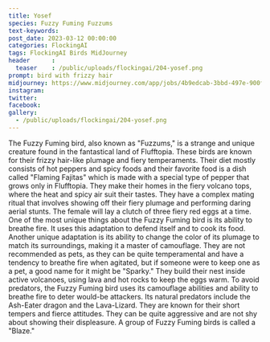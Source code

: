```yaml
---
title: Yosef
species: Fuzzy Fuming Fuzzums
text-keywords: 
post_date: 2023-03-12 00:00:00
categories: FlockingAI
tags: FlockingAI Birds MidJourney 
header      :
  teaser    : /public/uploads/flockingai/204-yosef.png
prompt: bird with frizzy hair 
midjourney: https://www.midjourney.com/app/jobs/4b9edcab-3bbd-497e-900f-7ad8483c3acc
instagram: 
twitter: 
facebook: 
gallery: 
  - /public/uploads/flockingai/204-yosef.png
---
```


The Fuzzy Fuming bird, also known as "Fuzzums," is a strange and unique creature found in the fantastical land of Flufftopia. These birds are known for their frizzy hair-like plumage and fiery temperaments. Their diet mostly consists of hot peppers and spicy foods and their favorite food is a dish called "Flaming Fajitas" which is made with a special type of pepper that grows only in Flufftopia. They make their homes in the fiery volcano tops, where the heat and spicy air suit their tastes. They have a complex mating ritual that involves showing off their fiery plumage and performing daring aerial stunts. The female will lay a clutch of three fiery red eggs at a time. One of the most unique things about the Fuzzy Fuming bird is its ability to breathe fire. It uses this adaptation to defend itself and to cook its food. Another unique adaptation is its ability to change the color of its plumage to match its surroundings, making it a master of camouflage. They are not recommended as pets, as they can be quite temperamental and have a tendency to breathe fire when agitated, but if someone were to keep one as a pet, a good name for it might be "Sparky." They build their nest inside active volcanoes, using lava and hot rocks to keep the eggs warm. To avoid predators, the Fuzzy Fuming bird uses its camouflage abilities and ability to breathe fire to deter would-be attackers. Its natural predators include the Ash-Eater dragon and the Lava-Lizard. They are known for their short tempers and fierce attitudes. They can be quite aggressive and are not shy about showing their displeasure. A group of Fuzzy Fuming birds is called a "Blaze."
